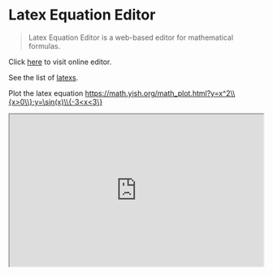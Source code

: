 # Latex Equation Editor

> Latex Equation Editor is a web-based editor for mathematical formulas.

Click [here](https://math.yish.org) to visit online editor.

See the list of [latexs](list_latexs.json).

Plot the latex equation [https://math.yish.org/math_plot.html?y=x^2\\{x>0\\};y=\sin(x)\\{-3<x<3\\}](https://math.yish.org/math_plot.html?y=x^2\\{x>0\\};y=\sin(x)\\{-3<x<3\\})


<iframe width="500px" height="300px"  src="https://math.yish.org/math_plot.html?y=x^2\{x%3E0\};y=x^3%20\{x%3C0\}"></iframe>
